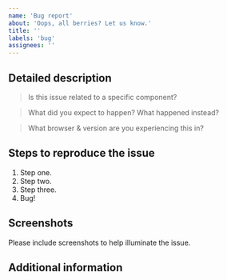 ```yaml
---
name: 'Bug report'
about: 'Oops, all berries? Let us know.'
title: ''
labels: 'bug'
assignees: ''
---
```


<!-- Please title this ticket with a brief summary of the issue, then answer the questions below. -->

## Detailed description

> Is this issue related to a specific component?

> What did you expect to happen? What happened instead?

> What browser & version are you experiencing this in?

## Steps to reproduce the issue

1. Step one.
2. Step two.
3. Step three.
4. Bug!

## Screenshots

Please include screenshots to help illuminate the issue.

## Additional information
